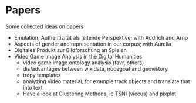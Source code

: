 # Papers
Some collected ideas on papers

- Emulation, Authentizität als leitende Perspektive; with Addrich and Arno
- Aspects of gender and representation in our corpus; with Aurelia
- Digitales Produkt zur Bildforschung an Spielen
- Video Game Image Analysis in the Digital Humanities
	- video game image ontology analysis (favr, others)
	- dis/advantages between wikidata, nodegoat and geovistory
	- tropy templates
	- analyzing video material, for example track objects and translate that into text
	- Have a look at Clustering Methods, ie TSNI (viccus) and pixplot
